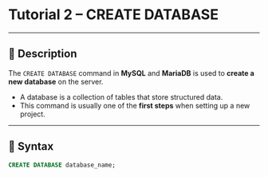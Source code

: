 # Tutorial 2 – CREATE DATABASE

---

## 🧠 Description
The `CREATE DATABASE` command in **MySQL** and **MariaDB** is used to **create a new database** on the server.  

- A database is a collection of tables that store structured data.  
- This command is usually one of the **first steps** when setting up a new project.

---

## 🧩 Syntax
```sql
CREATE DATABASE database_name;
